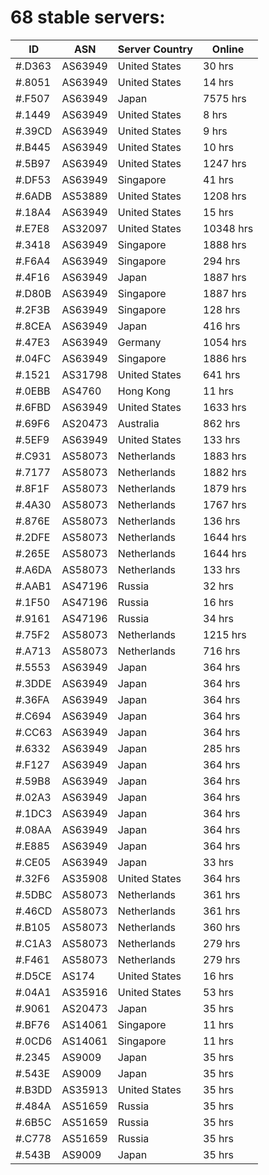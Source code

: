 # 68 stable servers:

| ID | ASN | Server Country | Online |
| ------ | ------ | ------ | ------ |
| #.D363 | AS63949 | United States | 30 hrs |
| #.8051 | AS63949 | United States | 14 hrs |
| #.F507 | AS63949 | Japan | 7575 hrs |
| #.1449 | AS63949 | United States | 8 hrs |
| #.39CD | AS63949 | United States | 9 hrs |
| #.B445 | AS63949 | United States | 10 hrs |
| #.5B97 | AS63949 | United States | 1247 hrs |
| #.DF53 | AS63949 | Singapore | 41 hrs |
| #.6ADB | AS53889 | United States | 1208 hrs |
| #.18A4 | AS63949 | United States | 15 hrs |
| #.E7E8 | AS32097 | United States | 10348 hrs |
| #.3418 | AS63949 | Singapore | 1888 hrs |
| #.F6A4 | AS63949 | Singapore | 294 hrs |
| #.4F16 | AS63949 | Japan | 1887 hrs |
| #.D80B | AS63949 | Singapore | 1887 hrs |
| #.2F3B | AS63949 | Singapore | 128 hrs |
| #.8CEA | AS63949 | Japan | 416 hrs |
| #.47E3 | AS63949 | Germany | 1054 hrs |
| #.04FC | AS63949 | Singapore | 1886 hrs |
| #.1521 | AS31798 | United States | 641 hrs |
| #.0EBB | AS4760 | Hong Kong | 11 hrs |
| #.6FBD | AS63949 | United States | 1633 hrs |
| #.69F6 | AS20473 | Australia | 862 hrs |
| #.5EF9 | AS63949 | United States | 133 hrs |
| #.C931 | AS58073 | Netherlands | 1883 hrs |
| #.7177 | AS58073 | Netherlands | 1882 hrs |
| #.8F1F | AS58073 | Netherlands | 1879 hrs |
| #.4A30 | AS58073 | Netherlands | 1767 hrs |
| #.876E | AS58073 | Netherlands | 136 hrs |
| #.2DFE | AS58073 | Netherlands | 1644 hrs |
| #.265E | AS58073 | Netherlands | 1644 hrs |
| #.A6DA | AS58073 | Netherlands | 133 hrs |
| #.AAB1 | AS47196 | Russia | 32 hrs |
| #.1F50 | AS47196 | Russia | 16 hrs |
| #.9161 | AS47196 | Russia | 34 hrs |
| #.75F2 | AS58073 | Netherlands | 1215 hrs |
| #.A713 | AS58073 | Netherlands | 716 hrs |
| #.5553 | AS63949 | Japan | 364 hrs |
| #.3DDE | AS63949 | Japan | 364 hrs |
| #.36FA | AS63949 | Japan | 364 hrs |
| #.C694 | AS63949 | Japan | 364 hrs |
| #.CC63 | AS63949 | Japan | 364 hrs |
| #.6332 | AS63949 | Japan | 285 hrs |
| #.F127 | AS63949 | Japan | 364 hrs |
| #.59B8 | AS63949 | Japan | 364 hrs |
| #.02A3 | AS63949 | Japan | 364 hrs |
| #.1DC3 | AS63949 | Japan | 364 hrs |
| #.08AA | AS63949 | Japan | 364 hrs |
| #.E885 | AS63949 | Japan | 364 hrs |
| #.CE05 | AS63949 | Japan | 33 hrs |
| #.32F6 | AS35908 | United States | 364 hrs |
| #.5DBC | AS58073 | Netherlands | 361 hrs |
| #.46CD | AS58073 | Netherlands | 361 hrs |
| #.B105 | AS58073 | Netherlands | 360 hrs |
| #.C1A3 | AS58073 | Netherlands | 279 hrs |
| #.F461 | AS58073 | Netherlands | 279 hrs |
| #.D5CE | AS174 | United States | 16 hrs |
| #.04A1 | AS35916 | United States | 53 hrs |
| #.9061 | AS20473 | Japan | 35 hrs |
| #.BF76 | AS14061 | Singapore | 11 hrs |
| #.0CD6 | AS14061 | Singapore | 11 hrs |
| #.2345 | AS9009 | Japan | 35 hrs |
| #.543E | AS9009 | Japan | 35 hrs |
| #.B3DD | AS35913 | United States | 35 hrs |
| #.484A | AS51659 | Russia | 35 hrs |
| #.6B5C | AS51659 | Russia | 35 hrs |
| #.C778 | AS51659 | Russia | 35 hrs |
| #.543B | AS9009 | Japan | 35 hrs |

